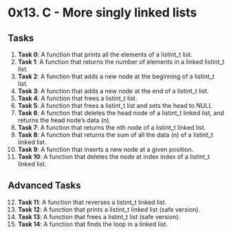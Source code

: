 # 0x13. C - More singly linked lists
## Tasks
1. **Task 0**: A function that prints all the elements of a listint_t list.
2. **Task 1**: A function that returns the number of elements in a linked listint_t list.
3. **Task 2**: A function that adds a new node at the beginning of a listint_t list.
4. **Task 3**: A function that adds a new node at the end of a listint_t list.
5. **Task 4**: A function that frees a listint_t list.
6. **Task 5**: A function that frees a listint_t list and sets the head to NULL
7. **Task 6**: A function that deletes the head node of a listint_t linked list, and returns the head node’s data (n).
8. **Task 7**: A function that returns the nth node of a listint_t linked list.
9. **Task 8**: A function that returns the sum of all the data (n) of a listint_t linked list.
10. **Task 9**: A function that inserts a new node at a given position.
11. **Task 10**: A function that deletes the node at index index of a listint_t linked list.

## Advanced Tasks
12. **Task 11**: A function that reverses a listint_t linked list.
13. **Task 12**: A function that prints a listint_t linked list (safe version).
14. **Task 13**: A function that frees a listint_t list (safe version).
15. **Task 14**: A function that finds the loop in a linked list.